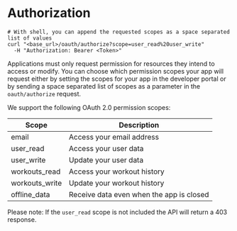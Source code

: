 # Authorization

```shell
# With shell, you can append the requested scopes as a space separated list of values
curl "<base_url>/oauth/authorize?scope=user_read%20user_write"
  -H "Authorization: Bearer <Token>"
```

Applications must only request permission for resources they intend to access or modify. You can choose which permission scopes your app will request either by setting the scopes for your app in the developer portal or by sending a space separated list of scopes as a parameter in the `oauth/authorize` request.

We support the following OAuth 2.0 permission scopes:


| Scope           | Description                              |
|-----------------|------------------------------------------|
| email           | Access your email address                |
| user_read	      | Access your user data                    |
| user_write	     | Update your user data                    |
| workouts_read	  | Access your workout history              |
| workouts_write	 | Update your workout history              |
| offline_data    | Receive data even when the app is closed |

Please note: If the `user_read` scope is not included the API will return a 403 response.
